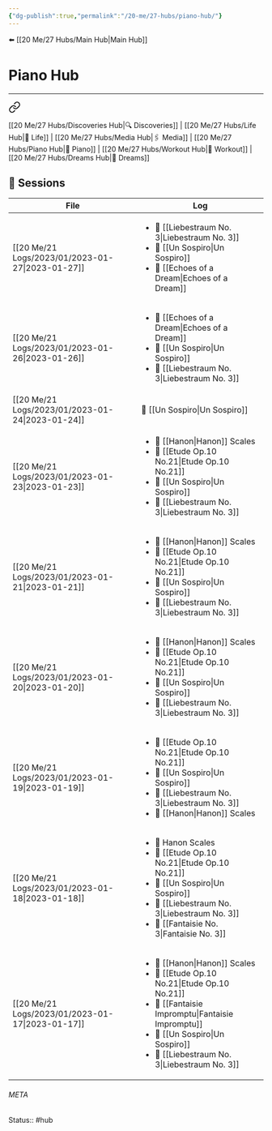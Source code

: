```yaml
---
{"dg-publish":true,"permalink":"/20-me/27-hubs/piano-hub/"}
---
```


⬅️ [[20 Me/27 Hubs/Main Hub\|Main Hub]]

# Piano Hub 
---

<div class="transclusion internal-embed is-loaded"><a class="markdown-embed-link" href="/20-me/27-hubs/main-hub/#f816b8" aria-label="Open link"><svg xmlns="http://www.w3.org/2000/svg" width="24" height="24" viewBox="0 0 24 24" fill="none" stroke="currentColor" stroke-width="2" stroke-linecap="round" stroke-linejoin="round" class="svg-icon lucide-link"><path d="M10 13a5 5 0 0 0 7.54.54l3-3a5 5 0 0 0-7.07-7.07l-1.72 1.71"></path><path d="M14 11a5 5 0 0 0-7.54-.54l-3 3a5 5 0 0 0 7.07 7.07l1.71-1.71"></path></svg></a><div class="markdown-embed">



[[20 Me/27 Hubs/Discoveries Hub\|🔍 Discoveries]] | [[20 Me/27 Hubs/Life Hub\|💖 Life]] | [[20 Me/27 Hubs/Media Hub\|🖇️ Media]] | [[20 Me/27 Hubs/Piano Hub\|🎹 Piano]] | [[20 Me/27 Hubs/Workout Hub\|🏃 Workout]] | [[20 Me/27 Hubs/Dreams Hub\|💭 Dreams]] 

</div></div>


## 🎹 Sessions
| File                                                | Log                                                                                                                                                                  |
| --------------------------------------------------- | -------------------------------------------------------------------------------------------------------------------------------------------------------------------- |
| [[20 Me/21 Logs/2023/01/2023-01-27\|2023-01-27]] | <ul><li>🎹 [[Liebestraum No. 3\|Liebestraum No. 3]]</li><li>🎹 [[Un Sospiro\|Un Sospiro]]</li><li>🎵 [[Echoes of a Dream\|Echoes of a Dream]]</li></ul>                                                                |
| [[20 Me/21 Logs/2023/01/2023-01-26\|2023-01-26]] | <ul><li>🎵 [[Echoes of a Dream\|Echoes of a Dream]]</li><li>🎹 [[Un Sospiro\|Un Sospiro]]</li><li>🎹 [[Liebestraum No. 3\|Liebestraum No. 3]]</li></ul>                                                                |
| [[20 Me/21 Logs/2023/01/2023-01-24\|2023-01-24]] | 🎹 [[Un Sospiro\|Un Sospiro]]                                                                                                                                                    |
| [[20 Me/21 Logs/2023/01/2023-01-23\|2023-01-23]] | <ul><li>🎼 [[Hanon\|Hanon]] Scales</li><li>🎹 [[Etude Op.10 No.21\|Etude Op.10 No.21]]</li><li>🎹 [[Un Sospiro\|Un Sospiro]]</li><li>🎹 [[Liebestraum No. 3\|Liebestraum No. 3]]</li></ul>                                    |
| [[20 Me/21 Logs/2023/01/2023-01-21\|2023-01-21]] | <ul><li>🎼 [[Hanon\|Hanon]] Scales</li><li>🎹 [[Etude Op.10 No.21\|Etude Op.10 No.21]]</li><li>🎹 [[Un Sospiro\|Un Sospiro]]</li><li>🎹 [[Liebestraum No. 3\|Liebestraum No. 3]]</li></ul>                                    |
| [[20 Me/21 Logs/2023/01/2023-01-20\|2023-01-20]] | <ul><li>🎼 [[Hanon\|Hanon]] Scales</li><li>🎹 [[Etude Op.10 No.21\|Etude Op.10 No.21]]</li><li>🎹 [[Un Sospiro\|Un Sospiro]]</li><li>🎹 [[Liebestraum No. 3\|Liebestraum No. 3]]</li></ul>                                    |
| [[20 Me/21 Logs/2023/01/2023-01-19\|2023-01-19]] | <ul><li>🎹 [[Etude Op.10 No.21\|Etude Op.10 No.21]]</li><li>🎹 [[Un Sospiro\|Un Sospiro]]</li><li>🎹 [[Liebestraum No. 3\|Liebestraum No. 3]]</li><li>🎼 [[Hanon\|Hanon]] Scales</li></ul>                                    |
| [[20 Me/21 Logs/2023/01/2023-01-18\|2023-01-18]] | <ul><li>🎼 Hanon Scales</li><li>🎹 [[Etude Op.10 No.21\|Etude Op.10 No.21]]</li><li>🎹 [[Un Sospiro\|Un Sospiro]]</li><li>🎹 [[Liebestraum No. 3\|Liebestraum No. 3]]</li><li>🎹 [[Fantaisie No. 3\|Fantaisie No. 3]]</li></ul>         |
| [[20 Me/21 Logs/2023/01/2023-01-17\|2023-01-17]] | <ul><li>🎼 [[Hanon\|Hanon]] Scales</li><li>🎹 [[Etude Op.10 No.21\|Etude Op.10 No.21]]</li><li>🎹 [[Fantaisie Impromptu\|Fantaisie Impromptu]]</li><li>🎹 [[Un Sospiro\|Un Sospiro]]</li><li>🎹 [[Liebestraum No. 3\|Liebestraum No. 3]]</li></ul> |





###### META
Status:: #hub
